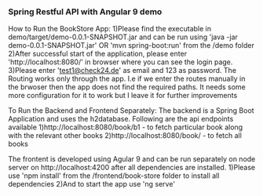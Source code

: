 ### Spring Restful API with Angular 9 demo 

How to Run the BookStore App:
1)Please find the executable in demo/target/demo-0.0.1-SNAPSHOT.jar and can be run using 'java -jar demo-0.0.1-SNAPSHOT.jar' OR 'mvn spring-boot:run' from the /demo folder
2)After successful start of the application, please enter 'http://localhost:8080/' in browser where you can see the login page.
3)Please enter 'test1@check24.de' as email and 123 as password. The Routing works only through the app. I.e if we enter the routes manually in the brwoser then the app does not find the required paths. It needs some more configuration for it to work but I leave it for further improvements

To Run the Backend and Frontend Separately:
The backend is a Spring Boot Application and uses the h2database. Following are the api endpoints available
1)http://localhost:8080/book/b1  - to fetch particular book along with the relevant other books
2)http://localhost:8080/book/  - to fetch all books

The frontent is developed using Agular 9 and can be run separately on node server on http://localhost:4200 after all dependencies are installed.
1)Please use 'npm install' from the /frontend/book-store folder to install all dependencies
2)And to start the app use 'ng serve'